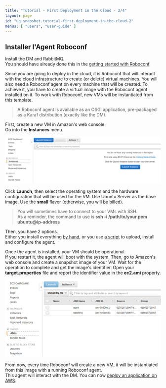 ```yaml
---
title: "Tutorial - First Deployment in the Cloud - 2/4"
layout: page
id: "ug.snapshot.tutorial-first-deployment-in-the-cloud-2"
menus: [ "users", "user-guide" ]
---
```


## Installer l'Agent Roboconf

Install the DM and RabbitMQ.  
You should have already done this in the [getting started with Roboconf](tutorial-getting-started-with-roboconf.html).

Since you are going to deploy in the cloud, it is Roboconf that will interact with the cloud infrastructure to create (or delete) virtual machines.
You will also need a Roboconf agent on every machine that will be created. To achieve it, you have to create a virtual image with the Roboconf agent
installed on it. To work with Roboconf, new VMs will be instantiated from this template.

> A Roboconf agent is available as an OSGi application, pre-packaged as a Karaf distribution (exactly like the DM).

First, create a new VM in Amazon's web console.  
Go into the **Instances** menu.

<img src="/resources/img/tutorial-aws-instances.jpg" alt="Create a new VM" class="gs" />

Click **Launch**, then select the operating system and the hardware configuration that will be used
for the VM. Use Ubuntu Server as the base image. Use the **small** flavor (otherwise, you will be billed).
  
> You will sometimes have to connect to your VMs with SSH.  
> As a reminder, the command to use is **ssh -i /path/to/your.pem ubuntu@ip-address**

Then, you have 2 options.  
Either you install everything [by hand](/en/user-guide/installing-an-agent.html), or you use
[a script](/en/user-guide/installing-everything.html) to upload, install and configure the agent.

Once the agent is installed, your VM should be operational.  
If you restart it, the agent will boot with the system. Then, go to Amazon's web console and create a snapshot image of your VM.
Wait for the operation to complete and get the image's identifier. Open your **target.properties** file and report the identifier
value in the **ec2.ami** property.

<img src="/resources/img/tutorial-aws-amis.jpg" alt="Virtual images on AWS" class="gs" />

From now, every time Roboconf will create a new VM, it will be instantiated from this image with a running Roboconf agent.  
This agent will interact with the DM. You can now [deploy an application on AWS](tutorial-first-deployment-in-the-cloud-3.html).
